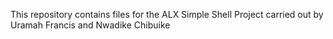 This repository contains files for the ALX Simple Shell Project carried out by Uramah Francis and Nwadike Chibuike
